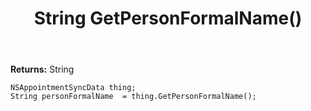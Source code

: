 ﻿---
uid: crmscript_ref_NSAppointmentSyncData_GetPersonFormalName
title: String GetPersonFormalName()
intellisense: NSAppointmentSyncData.GetPersonFormalName
keywords: NSAppointmentSyncData, GetPersonFormalName
so.topic: reference
---



**Returns:** String


```crmscript
NSAppointmentSyncData thing;
String personFormalName  = thing.GetPersonFormalName();
```


